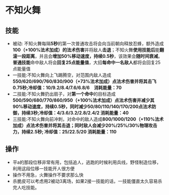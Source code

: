 不知火舞
=======

## 技能
- 被动: 不知火舞每隔**5秒**的第一次普通攻击将会向当前朝向释放忍蜂，额外造成**100（+100%法术加成）的法术伤害**并将敌人**击退**；不知火舞**使用技能后**能**翻滚一段距离**，并且会**增加50%移动速度，持续0.5秒**，该效果会**随时间衰减**。**普通技能**命中敌人将会**回复25点能量值**，大招**每命中一名敌人**都将会回复25点能量值
- 一技能:不知火舞向上飞踢腾空，对范围内敌人造成**550/620/690/760/830/900（+73%法术加成）点法术伤害并将其击飞0.75秒;冷却值：10/9.2/8.4/7.6/6.8/6　消耗能量：70**
- 二技能:不知火舞扔出扇子，对**第一个命中**的目标造成**500/590/680/770/860/950（+100%法术加成）点法术伤害并减少其90%移动速度，持续0.5秒，同时减少50/80/110/140/170/200点法术防御，持续3秒;冷却值：4/3.6/3.2/2.8/2.4/2 消耗能量：40**
- 三技能:不知火舞向前冲刺，对命中的敌人造成**800/1000/1200（+110%法术加成）点法术伤害并将其击退；同时敌人会减少20%/25%/30%物理攻击力，持续2.5秒; 冷却值：25/22.5/20 消耗能量：110**

## 操作
- 平a的那段位移非常有用，包括追人，逃跑的时候利用兵线，野怪制造位移，利用这段位移一技能开人很方便
- 操作不用急，火舞操作不要求那么快
- 杀脆皮可以考虑用2被动3离场，如果2接一技能的话，一技能僵直太久容易杀完人吃技能。
